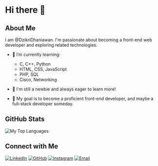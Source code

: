 # Hi there 👋

## About Me
I am @DzikriDhaniawan. I'm passionate about becoming a front-end web developer and exploring related technologies.

- 🌱 I’m currently learning:
  - C, C++, Python
  - HTML, CSS, JavaScript
  - PHP, SQL
  - Cisco, Networking

- 🚀 I'm still a newbie and always eager to learn more!
- 🌟 My goal is to become a proficient front-end developer, and maybe a full-stack developer someday.

## GitHub Stats
![My Top Languages](https://github-readme-stats.vercel.app/api/top-langs/?username=DzikriDhaniawan&langs_count=6&theme=tokyonight)

## Connect with Me
[![LinkedIn](https://img.shields.io/badge/LinkedIn-blue?style=for-the-badge&logo=linkedin&logoColor=white)][linkedin]
[![GitHub](https://img.shields.io/badge/GitHub-black?style=for-the-badge&logo=github&logoColor=white)][github]
[![Instagram](https://img.shields.io/badge/Instagram-pink?style=for-the-badge&logo=instagram&logoColor=white)][instagram]
[![Email](https://img.shields.io/badge/Email-white?style=for-the-badge&logo=email&logoColor=black)][Email]

[linkedin]: https://www.linkedin.com/in/dzikri-dhaniawan-189207333
[github]: https://github.com/DzikriDhaniawan
[instagram]: https://instagram.com/dhaniawannn
[email]: mailto:dhaniawan.dzikri@gmail.com

<!---
DzikriDhaniawan/DzikriDhaniawan is a ✨ special ✨ repository because its `README.md` (this file) appears on your GitHub profile.
You can click the Preview link to take a look at your changes.
--->
